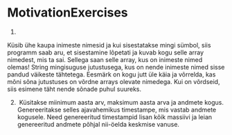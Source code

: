 # MotivationExercises



1. 
Küsib ühe kaupa inimeste nimesid ja kui sisestatakse mingi sümbol, siis programm saab aru, et sisestamine lõpetati ja kuvab kogu selle array nimedest, mis ta sai.
Sellega saan selle array, kus on inimeste nimed olemas!
String mingisuguse jutustusega, kus on nende inimeste nimed sisse pandud väikeste tähtetega. Eesmärk on kogu jutt üle käia ja võrrelda, kas mõni sõna jutustuses on võrdne arrays olevate nimedega. Kui on võrdseid, siis esimene täht nende sõnade puhul suureks.

2. ​
Küsitakse miinimum aasta arv, maksimum aasta arva ja andmete kogus. Genereeritakse selles ajavahemikus timestampe, mis vastab andmete kogusele. Need genereeritud timestampid lisan kõik massiivi ja leian genereeritud andmete põhjal nii-öelda keskmise vanuse.

